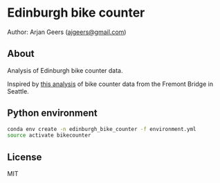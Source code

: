 # Edinburgh bike counter

Author: Arjan Geers (ajgeers@gmail.com)


## About

Analysis of Edinburgh bike counter data.

Inspired by [this analysis](https://github.com/jakevdp/JupyterWorkflow) of bike counter data from the Fremont Bridge in Seattle.


## Python environment

```sh
conda env create -n edinburgh_bike_counter -f environment.yml
source activate bikecounter
```


## License

MIT